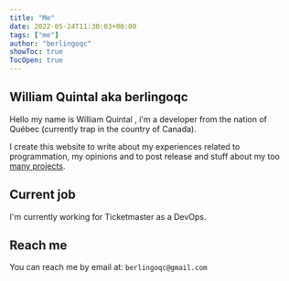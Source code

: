 ```yaml
---
title: "Me"
date: 2022-05-24T11:30:03+00:00
tags: ["me"]
author: "berlingoqc"
showToc: true
TocOpen: true
---
```


## William Quintal aka berlingoqc

Hello my name is William Quintal , i'm a developer from the nation of Québec (currently trap in the country of Canada).

I create this website to write about my experiences related to programmation, my opinions and to post release and stuff
about my too [many projects](/berlingoqc-public/projects/).

## Current job

I'm currently working for Ticketmaster as a DevOps.

## Reach me

You can reach me by email at: `berlingoqc@gmail.com`
